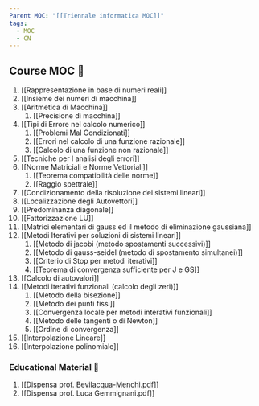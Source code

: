 ```yaml
---
Parent MOC: "[[Triennale informatica MOC]]"
tags:
  - MOC
  - CN
---
```


## Course MOC  📒
1. [[Rappresentazione in base di numeri reali]]
2. [[Insieme dei numeri di macchina]]
3. [[Aritmetica di Macchina]]
	1. [[Precisione di macchina]]
4. [[Tipi di Errore nel calcolo numerico]]
	1. [[Problemi Mal Condizionati]]
	2. [[Errori nel calcolo di una funzione razionale]]
	3. [[Calcolo di una funzione non razionale]]
5. [[Tecniche per l analisi degli errori]]
6. [[Norme Matriciali e Norme Vettoriali]]
	1. [[Teorema compatibilità delle norme]]
	2. [[Raggio spettrale]]
7. [[Condizionamento della risoluzione dei sistemi lineari]]
8. [[Localizzazione degli Autovettori]]
9. [[Predominanza diagonale]]
10. [[Fattorizzazione LU]]
11. [[Matrici elementari di gauss ed il metodo di eliminazione gaussiana]]
12. [[Metodi Iterativi per soluzioni di sistemi lineari]]
	1. [[Metodo di jacobi (metodo spostamenti successivi)]]
	2. [[Metodo di  gauss-seidel (metodo di spostamento simultanei)]]
	3. [[Criterio di Stop per metodi iterativi]]
	4. [[Teorema di convergenza sufficiente per J e GS]]
13. [[Calcolo di autovalori]]
14. [[Metodi iterativi funzionali (calcolo degli zeri)]]
	1. [[Metodo della bisezione]]
	2. [[Metodo dei punti fissi]]
	3. [[Convergenza locale per metodi interativi funzionali]]
	4. [[Metodo delle tangenti o di Newton]]
	5. [[Ordine di convergenza]]
15. [[Interpolazione Lineare]]
16. [[Interpolazione polinomiale]]




### Educational Material 🧱
1. [[Dispensa prof. Bevilacqua-Menchi.pdf]]
2. [[Dispensa prof. Luca Gemmignani.pdf]]



